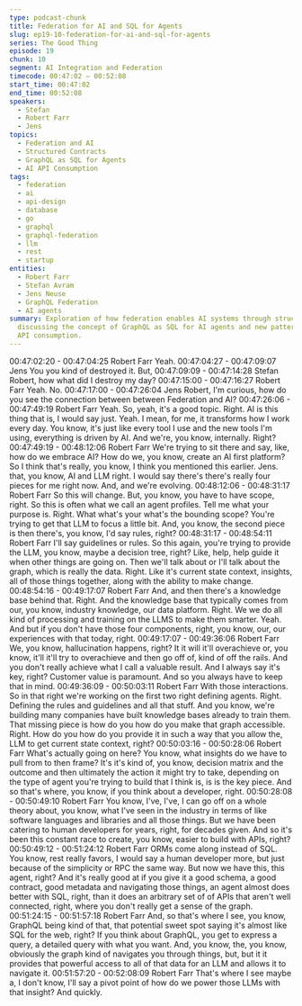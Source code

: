 ```yaml
---
type: podcast-chunk
title: Federation for AI and SQL for Agents
slug: ep19-10-federation-for-ai-and-sql-for-agents
series: The Good Thing
episode: 19
chunk: 10
segment: AI Integration and Federation
timecode: 00:47:02 – 00:52:08
start_time: 00:47:02
end_time: 00:52:08
speakers:
  - Stefan
  - Robert Farr
  - Jens
topics:
  - Federation and AI
  - Structured Contracts
  - GraphQL as SQL for Agents
  - AI API Consumption
tags:
  - federation
  - ai
  - api-design
  - database
  - go
  - graphql
  - graphql-federation
  - llm
  - rest
  - startup
entities:
  - Robert Farr
  - Stefan Avram
  - Jens Neuse
  - GraphQL Federation
  - AI agents
summary: Exploration of how federation enables AI systems through structured contracts,
  discussing the concept of GraphQL as SQL for AI agents and new patterns of AI-driven
  API consumption.
---
```


00:47:02:20 - 00:47:04:25
Robert Farr
Yeah.
00:47:04:27 - 00:47:09:07
Jens
You you kind of destroyed it. But,
00:47:09:09 - 00:47:14:28
Stefan
Robert, how what did I destroy my day?
00:47:15:00 - 00:47:16:27
Robert Farr
Yeah. No.
00:47:17:00 - 00:47:26:04
Jens
Robert, I'm curious, how do you see the connection between between Federation and AI?
00:47:26:06 - 00:47:49:19
Robert Farr
Yeah. So, yeah, it's a good topic. Right. AI is this thing that is, I would say just. Yeah. I mean, for
me, it transforms how I work every day. You know, it's just like every tool I use and the new tools
I'm using, everything is driven by AI. And we're, you know, internally. Right?
00:47:49:19 - 00:48:12:06
Robert Farr
We're trying to sit there and say, like, how do we embrace AI? How do we, you know, create an
AI first platform? So I think that's really, you know, I think you mentioned this earlier. Jens. that,
you know, AI and LLM right. I would say there's there's really four pieces for me right now. And,
and we're evolving.
00:48:12:06 - 00:48:31:17
Robert Farr
So this will change. But, you know, you have to have scope, right. So this is often what we call
an agent profiles. Tell me what your purpose is. Right. What what's your what's the bounding
scope? You're trying to get that LLM to focus a little bit. And, you know, the second piece is then
there's, you know, I'd say rules, right?
00:48:31:17 - 00:48:54:11
Robert Farr
I'll say guidelines or rules. So this again, you're trying to provide the LLM, you know, maybe a
decision tree, right? Like, help, help guide it when other things are going on. Then we'll talk
about or I'll talk about the graph, which is really the data. Right. Like it's current state context,
insights, all of those things together, along with the ability to make change.
00:48:54:16 - 00:49:17:07
Robert Farr
And, and then there's a knowledge base behind that. Right. And the knowledge base that
typically comes from our, you know, industry knowledge, our data platform. Right. We we do all
kind of processing and training on the LLMS to make them smarter. Yeah. And but if you don't
have those four components, right, you know, our, our experiences with that today, right.
00:49:17:07 - 00:49:36:06
Robert Farr
We, you know, hallucination happens, right? It it will it'll overachieve or, you know, it'll it'll try to
overachieve and then go off of, kind of off the rails. And you don't really achieve what I call a
valuable result. And I always say it's key, right? Customer value is paramount. And so you
always have to keep that in mind.
00:49:36:09 - 00:50:03:11
Robert Farr
With those interactions. So in that right we're working on the first two right defining agents.
Right. Defining the rules and guidelines and all that stuff. And you know, we're building many
companies have built knowledge bases already to train them. That missing piece is how do you
how do you make that graph accessible. Right. How do you how do you provide it in such a way
that you allow the, LLM to get current state context, right?
00:50:03:16 - 00:50:28:06
Robert Farr
What's actually going on here? You know, what insights do we have to pull from to then frame?
It's it's kind of, you know, decision matrix and the outcome and then ultimately the action it might
try to take, depending on the type of agent you're trying to build that I think is, is is the key
piece. And so that's where, you know, if you think about a developer, right.
00:50:28:08 - 00:50:49:10
Robert Farr
You know, I've, I've, I can go off on a whole theory about, you know, what I've seen in the
industry in terms of like software languages and libraries and all those things. But we have been
catering to human developers for years, right, for decades given. And so it's been this constant
race to create, you know, easier to build with APIs, right?
00:50:49:12 - 00:51:24:12
Robert Farr
ORMs come along instead of SQL. You know, rest really favors, I would say a human developer
more, but just because of the simplicity or RPC the same way. But now we have this, this agent,
right? And it's really good at if you give it a good schema, a good contract, good metadata and
navigating those things, an agent almost does better with SQL, right, than it does an arbitrary
set of of APIs that aren't well connected, right, where you don't really get a sense of the graph.
00:51:24:15 - 00:51:57:18
Robert Farr
And, so that's where I see, you know, GraphQL being kind of that, that potential sweet spot
saying it's almost like SQL for the web, right? If you think about GraphQL, you get to express a
query, a detailed query with what you want. And, you know, the, you know, obviously the graph
kind of navigates you through things, but, but it it provides that powerful access to all of that
data for an LLM and allows it to navigate it.
00:51:57:20 - 00:52:08:09
Robert Farr
That's where I see maybe a, I don't know, I'll say a pivot point of how do we power those LLMs
with that insight? And quickly.